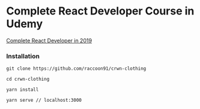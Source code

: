 # Complete React Developer Course in Udemy

[Complete React Developer in 2019](https://www.udemy.com/course/complete-react-developer-zero-to-mastery)

### Installation
```
git clone https://github.com/raccoon91/crwn-clothing

cd crwn-clothing

yarn install

yarn serve // localhost:3000
```